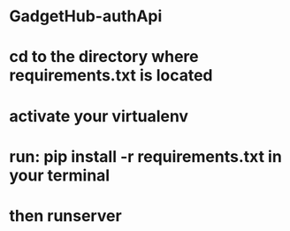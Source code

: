 # GadgetHub-authApi

# cd to the directory where requirements.txt is located
# activate your virtualenv
# run: pip install -r requirements.txt in your terminal
# then runserver
